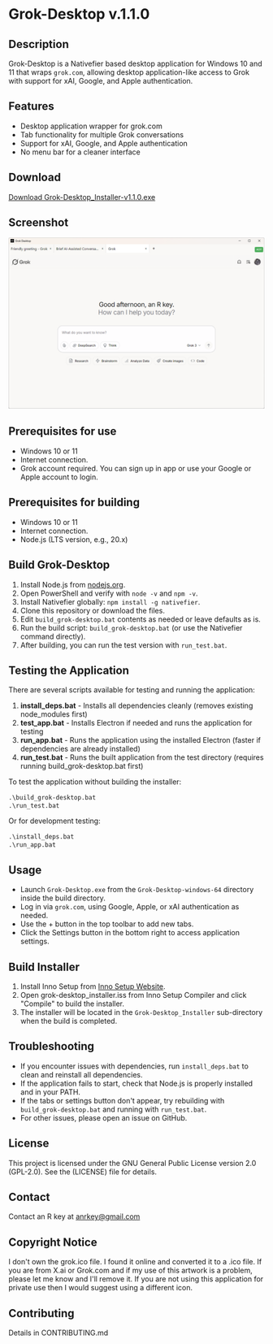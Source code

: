# Grok-Desktop v.1.1.0

## Description
Grok-Desktop is a Nativefier based desktop application for Windows 10 and 11 that wraps `grok.com`, allowing desktop application-like access to Grok with support for xAI, Google, and Apple authentication.

## Features
- Desktop application wrapper for grok.com
- Tab functionality for multiple Grok conversations
- Support for xAI, Google, and Apple authentication
- No menu bar for a cleaner interface

## Download
[Download Grok-Desktop_Installer-v1.1.0.exe](https://github.com/AnRkey/Grok-Desktop/releases/download/v1.1.0/Grok-Desktop_Installer-v1.1.0.exe)

## Screenshot
![Screenshot](screenshot.png)

## Prerequisites for use
- Windows 10 or 11
- Internet connection.
- Grok account required. You can sign up in app or use your Google or Apple account to login.

## Prerequisites for building
- Windows 10 or 11
- Internet connection.
- Node.js (LTS version, e.g., 20.x)

## Build Grok-Desktop
1. Install Node.js from [nodejs.org](https://nodejs.org/).
2. Open PowerShell and verify with `node -v` and `npm -v`.
3. Install Nativefier globally: `npm install -g nativefier`.
4. Clone this repository or download the files.
5. Edit `build_grok-desktop.bat` contents as needed or leave defaults as is.
6. Run the build script: `build_grok-desktop.bat` (or use the Nativefier command directly).
7. After building, you can run the test version with `run_test.bat`.

## Testing the Application
There are several scripts available for testing and running the application:

1. **install_deps.bat** - Installs all dependencies cleanly (removes existing node_modules first)
2. **test_app.bat** - Installs Electron if needed and runs the application for testing
3. **run_app.bat** - Runs the application using the installed Electron (faster if dependencies are already installed)
4. **run_test.bat** - Runs the built application from the test directory (requires running build_grok-desktop.bat first)

To test the application without building the installer:
```
.\build_grok-desktop.bat
.\run_test.bat
```

Or for development testing:
```
.\install_deps.bat
.\run_app.bat
```

## Usage
- Launch `Grok-Desktop.exe` from the `Grok-Desktop-windows-64` directory inside the build directory.
- Log in via `grok.com`, using Google, Apple, or xAI authentication as needed.
- Use the + button in the top toolbar to add new tabs.
- Click the Settings button in the bottom right to access application settings.

## Build Installer
1. Install Inno Setup from [Inno Setup Website](https://www.jrsoftware.org/isdl.php).
2. Open grok-desktop_installer.iss from Inno Setup Compiler and click "Compile" to build the installer.
3. The installer will be located in the `Grok-Desktop_Installer` sub-directory when the build is completed.

## Troubleshooting
- If you encounter issues with dependencies, run `install_deps.bat` to clean and reinstall all dependencies.
- If the application fails to start, check that Node.js is properly installed and in your PATH.
- If the tabs or settings button don't appear, try rebuilding with `build_grok-desktop.bat` and running with `run_test.bat`.
- For other issues, please open an issue on GitHub.

## License
This project is licensed under the GNU General Public License version 2.0 (GPL-2.0). See the (LICENSE) file for details.

## Contact
Contact an R key at anrkey@gmail.com

## Copyright Notice
I don't own the grok.ico file. I found it online and converted it to a .ico file.
If you are from X.ai or Grok.com and if my use of this artwork is a problem, please let me know and I'll remove it. If you are not using this application for private use then I would suggest using a different icon.

## Contributing
Details in CONTRIBUTING.md
